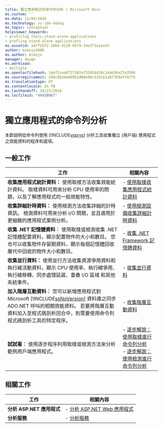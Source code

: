 ```yaml
---
title: 獨立應用程式的命令列分析 | Microsoft Docs
ms.custom: ''
ms.date: 11/04/2016
ms.technology: vs-ide-debug
ms.topic: conceptual
helpviewer_keywords:
- profillng tools,stand-alone applications
- profling stand-alone applications
ms.assetid: a47f2bf2-186d-4120-bb79-34e2f3a1ee42
author: mikejo5000
ms.author: mikejo
manager: douge
ms.workload:
- multiple
ms.openlocfilehash: 1def2cea8727502af32814d18c34ab36e27e3596
ms.sourcegitcommit: 240c8b34e80952d00e90c52dcb1a077b9aff47f6
ms.translationtype: HT
ms.contentlocale: zh-TW
ms.lasthandoff: 10/23/2018
ms.locfileid: "49938067"
---
```

# <a name="command-line-profiling-of-stand-alone-applications"></a>獨立應用程式的命令列分析
本節說明從命令列使用 [!INCLUDE[vsprvs](../code-quality/includes/vsprvs_md.md)] 分析工具收集獨立 (用戶端) 應用程式之效能資料的程序和選項。  

## <a name="common-tasks"></a>一般工作  

| 工作 | 相關內容 |
| - | - |
| **收集應用程式統計資料：** 使用取樣方法收集效能統計資料。 取樣資料可用來分析 CPU 使用率的問題，以及了解應用程式的一般效能特性。 | -   [使用取樣收集應用程式統計資料](../profiling/collecting-application-statistics-for-stand-alone-applications.md) |
| **收集詳細計時資料：** 使用檢測方法收集詳細的計時資訊。 檢測資料可用來分析 I/O 問題，並且適用於更細緻的應用程式案例分析。 | -   [使用檢測設備收集詳細計時資料](../profiling/collecting-detailed-timing-data-for-a-stand-alone-application.md) |
| **收集 .NET 記憶體資料︰** 使用取樣或檢測收集 .NET 記憶體配置資料，顯示配置物件的大小和數目。 您也可以收集物件存留期資料，顯示每個記憶體回收層代中回收的物件大小和數目。 | -   [收集 .NET Framework 記憶體資料](../profiling/collecting-dotnet-framework-memory-data-for-stand-alone-applications.md) |
| **收集並行資料：** 使用並行方法收集資源爭用資料和執行緒活動資料，顯示 CPU 使用率、執行緒爭用、執行緒移轉、同步處理延遲、重疊 I/O 區域 和其他系統事件。 | -   [收集並行資料](../profiling/collecting-concurrency-data-for-stand-alone-applications.md) |
| **加入階層互動資料︰** 您可以新增應用程式對 Microsoft [!INCLUDE[ssNoVersion](../data-tools/includes/ssnoversion_md.md)] 資料庫之同步 ADO.NET 呼叫的相關效能資料。 若要將階層互動資料加入至程式碼剖析回合中，則需要使用命令列程式碼剖析工具的特定程序。 | -   [收集階層互動資料](../profiling/adding-tier-interaction-data-from-the-command-line.md) |
| **試試看︰** 使用逐步程序利用取樣或檢測方法來分析範例用戶端應用程式。 | -   [逐步解說：使用取樣進行命令列分析](../profiling/walkthrough-command-line-profiling-using-sampling.md)<br />-   [逐步解說：使用檢測進行命令列分析](../profiling/walkthrough-command-line-profiling-using-instrumentation.md) |

## <a name="related-tasks"></a>相關工作  

|工作|相關內容|  
|----------|---------------------|  
|**分析 ASP.NET 應用程式**|-   [分析 ASP.NET Web 應用程式](../profiling/command-line-profiling-of-aspnet-web-applications.md)|  
|**分析服務**|-   [分析服務](../profiling/command-line-profiling-of-services.md)|